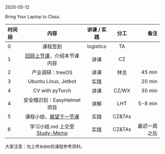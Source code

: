 2020-05-12

Bring Your Laptop to Class. 

| 时间段   |  内容     |  讲课 / 实践     |   分工  |   备注       |
| :---     | :----:    |   :----:    |    :----:    |       ---: |
|   0      | 课程签到     |  logistics   |     TA     |        |
|   1      | [回顾上节课](../WW11/WW11-stis-plan.md)，介绍本节课内容 |    讲课     |   CZ   |      |
|   2      | 产业调研：treeOS |  讲课    |   林总  |  45 min     |
|   3      | Ubuntu Linux, Jetbot |  实践    |     |  20 min     |
|   4      | CV with pyTorch |  讲课    |    CZ/WX    |  30 min      |
|   4      | 安全帽识别：EasyHelmet项目 |   讲解   |  LHT |  5-8 min |
|   5      | 课程小结，[展望下一节课](../WW14/WW14-stis-plan.md)   |  实践    |     CZ&TAs     |      |
|   6      | 学习小结.md 上交至[Study-Memo](../../Study-Memo)   |  实践    |     CZ&TAs     |   最迟一周之后     |


大家注意：勿上传``有版权``的课程参考资料。
